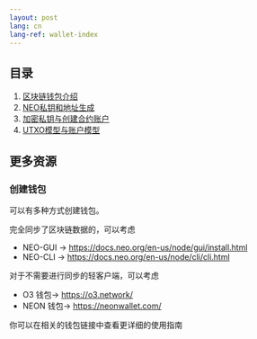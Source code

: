 ```yaml
---
layout: post
lang: cn
lang-ref: wallet-index
---
```



## 目录

1. [区块链钱包介绍](1-钱包介绍.md)
2. [NEO私钥和地址生成](2-NEO私钥和地址生成.md)
3. [加密私钥与创建合约账户](3-密钥加密与合约账户.md)
4. [UTXO模型与账户模型](4-UTXO与账户模型.md)

## 更多资源
### 创建钱包
可以有多种方式创建钱包。

完全同步了区块链数据的，可以考虑
* NEO-GUI -> https://docs.neo.org/en-us/node/gui/install.html
* NEO-CLI -> https://docs.neo.org/en-us/node/cli/cli.html

对于不需要进行同步的轻客户端，可以考虑
* O3 钱包-> https://o3.network/
* NEON 钱包-> https://neonwallet.com/

你可以在相关的钱包链接中查看更详细的使用指南
